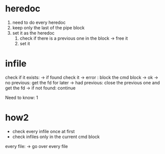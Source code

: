 # heredoc
1. need to do every heredoc
2. keep only the last of the pipe block
3. set it as the heredoc
	1. check if there is a previous one in the block
		-> free it
	2. set it

# infile
check if it exists:
	-> if found check it
		-> error : block the cmd block
		-> ok
			-> no previous: get the fd for later
			-> had previous: close the previous one and get the fd
	-> if not found: continue

Need to know:
1

# how2
- check every infile once at first
- check infiles only in the current cmd block

every file:
	-> go over every file

